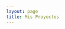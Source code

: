 ```yaml
---
layout: page
title: Mis Proyectos
---
```


<script setup>
import {
  VPTeamPage,
  VPTeamPageTitle,
  VPTeamMembers,
  VPTeamPageSection
} from 'vitepress/theme'
import {onMounted} from 'vue'

onMounted(()=>{
  const title = document.querySelector(".VPTeamPageTitle").classList.add("title-skill");
  const sections = document.querySelectorAll(".VPTeamPageSection");
  const shadows = document.querySelectorAll(".avatar");
  const logos = document.querySelectorAll(".avatar-img");
  sections.forEach((e) => e.classList.add("section-skill"));
  shadows.forEach((e) => e.classList.add("shadow-skill"));
  logos.forEach((e) => e.classList.add("logo-skill"));
})

const featured = [
  {
    avatar: '/assets/img/icons-projects/markforchat.svg',
    name: 'Mark For Chat',
    title: 'Chatea con cualquier persona en WhatsApp sin tener que agregarlos a tu libreta de contactos.',
    sponsor: 'https://wipodev.com/markforchat/'
  },
  {
    avatar: '/assets/img/icons-projects/liquidsimulator.svg',
    name: 'Liquid Simulator Godot',
    title: 'Simulador de Líquidos 2D con autómata celular en Godot Engine (GDNative / C++) - NativeScript 1.1',
    sponsor: 'https://wipodev.com/liquid-simulator-godot/'
  },
  {
    avatar: '/assets/img/icons-projects/themevuepress.svg',
    name: 'VuePress Theme AJWi',
    title: 'Tema personalizado para obtener un blog usando VuePress.',
    sponsor: 'https://wipodev.com/vuepress-theme-ajwi/'
  },
]
</script>

<VPTeamPage>
  <VPTeamPageTitle>
    <template #title>
      Mis Proyectos
    </template>
  </VPTeamPageTitle>
  <VPTeamPageSection>
    <template #title>Proyectos Destacados</template>
    <template #members>
      <VPTeamMembers size="small" :members="featured" />
    </template>
  </VPTeamPageSection>
  <!-- <VPTeamPageSection>
    <template #title>FrameWorks</template>
    <template #members>
      <VPTeamMembers size="small" :members="frameworks" />
    </template>
  </VPTeamPageSection>
  <VPTeamPageSection>
    <template #title>Tools</template>
    <template #members>
      <VPTeamMembers size="small" :members="tools" />
    </template>
  </VPTeamPageSection> -->
</VPTeamPage>
